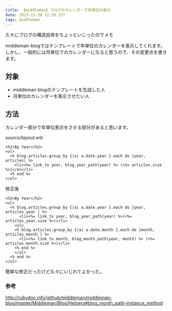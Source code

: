 ```yaml
---
title: 【middleman】ブログのカレンダーで月単位の表示
date: 2013-11-30 12:20 JST
tags: middleman
---
```


久々にブログの構造自体をちょっといじったのでメモ

middleman-blogではテンプレートで年単位のカレンダーを表示してくれます。  
しかし、一般的には月単位でのカレンダーになると思うので、その変更点を書きます。

## 対象

* middleman blogのテンプレートを生成した人
* 月単位のカレンダーを表示させたい人

##

## 方法

カレンダー部分で年単位表示をさせる部分があると思います。

*source/layout.erb*

~~~erb
<h2>By Year</h2>
<ol>
  <% blog.articles.group_by {|a| a.date.year }.each do |year, articles| %>
    <li><%= link_to year, blog_year_path(year) %> (<%= articles.size %>)</a></li>
  <% end %>
</ol>
~~~

修正後

~~~erb
<h2>By Year</h2>
<ul>
  <% blog.articles.group_by {|a| a.date.year }.each do |year, articles_year | %>
      <li><%= link_to year, blog_year_path(year) %>(<%= articles_year.size %>)</li>
    <ul>
    <% blog.articles.group_by {|a| a.date.month }.each do |month, articles_month | %>
      <li><%= link_to month, blog_month_path(year, month) %> (<%= articles_month.size %>)</li>
    <% end %>
    </ul>
  <% end %>
</ul>
~~~

簡単な修正だったけど久々にいじれてよかった。

### 参考

http://rubydoc.info/github/middleman/middleman-blog/master/Middleman/Blog/Helpers#blog_month_path-instance_method
